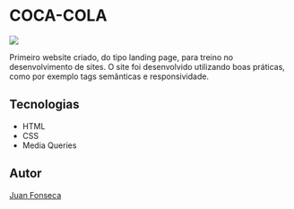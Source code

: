 
# COCA-COLA
![](./img/coca-cola-preview.png)

Primeiro website criado, do tipo landing page, para treino no desenvolvimento de sites.
O site foi desenvolvido utilizando boas práticas, como por exemplo tags semânticas e responsividade.

## Tecnologias
* HTML
* CSS
* Media Queries

## Autor
[Juan Fonseca](<https://www.linkedin.com/checkpoint/challenge/AgGsRR1TMtFvCwAAAZlh916kTlvYhlcOVEiGjNxpwZi9Qz63-1USmH86vlCBXI98NCQZTUP28Lnsqrp540PLdj2nHg4twg?ut=1kuvtajDCN9XY1/>)
